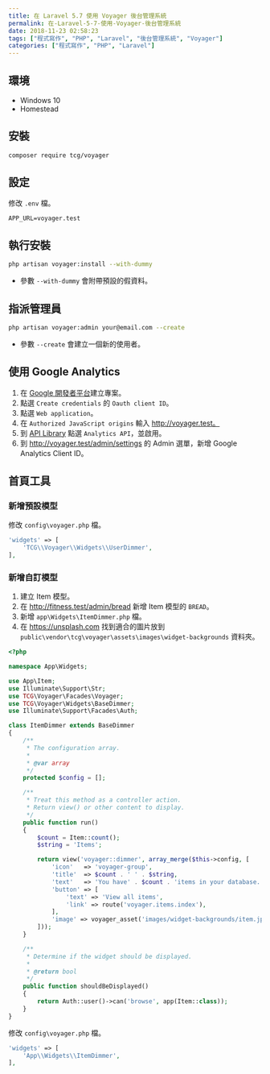 ```yaml
---
title: 在 Laravel 5.7 使用 Voyager 後台管理系統
permalink: 在-Laravel-5-7-使用-Voyager-後台管理系統
date: 2018-11-23 02:58:23
tags: ["程式寫作", "PHP", "Laravel", "後台管理系統", "Voyager"]
categories: ["程式寫作", "PHP", "Laravel"]
---
```


## 環境

- Windows 10
- Homestead

## 安裝

```BASH
composer require tcg/voyager
```

## 設定

修改 `.env` 檔。

```ENV
APP_URL=voyager.test
```

## 執行安裝

```BASH
php artisan voyager:install --with-dummy
```

- 參數 `--with-dummy` 會附帶預設的假資料。

## 指派管理員

```BASH
php artisan voyager:admin your@email.com --create
```

- 參數 `--create` 會建立一個新的使用者。

## 使用 Google Analytics

1. 在 [Google 開發者平台](https://console.developers.google.com/)建立專案。
2. 點選 `Create credentials` 的 `Oauth client ID`。
3. 點選 `Web application`。
4. 在 `Authorized JavaScript origins` 輸入 http://voyager.test。
5. 到 [API Library](https://console.developers.google.com/apis/library) 點選 `Analytics API`，並啟用。
6. 到 http://voyager.test/admin/settings 的 Admin 選單，新增 Google Analytics Client ID。

## 首頁工具

### 新增預設模型

修改 `config\voyager.php` 檔。

```PHP
'widgets' => [
    'TCG\\Voyager\\Widgets\\UserDimmer',
],
```

### 新增自訂模型

1. 建立 Item 模型。
2. 在 http://fitness.test/admin/bread 新增 Item 模型的 `BREAD`。
3. 新增 `app\Widgets\ItemDimmer.php` 檔。
4. 在 https://unsplash.com 找到適合的圖片放到 `public\vendor\tcg\voyager\assets\images\widget-backgrounds` 資料夾。

```PHP
<?php

namespace App\Widgets;

use App\Item;
use Illuminate\Support\Str;
use TCG\Voyager\Facades\Voyager;
use TCG\Voyager\Widgets\BaseDimmer;
use Illuminate\Support\Facades\Auth;

class ItemDimmer extends BaseDimmer
{
    /**
     * The configuration array.
     *
     * @var array
     */
    protected $config = [];

    /**
     * Treat this method as a controller action.
     * Return view() or other content to display.
     */
    public function run()
    {
        $count = Item::count();
        $string = 'Items';

        return view('voyager::dimmer', array_merge($this->config, [
            'icon'   => 'voyager-group',
            'title'  => $count . ' ' . $string,
            'text'   => 'You have' . $count . 'items in your database. Click on button below to view all items.',
            'button' => [
                'text' => 'View all items',
                'link' => route('voyager.items.index'),
            ],
            'image' => voyager_asset('images/widget-backgrounds/item.jpg'),
        ]));
    }

    /**
     * Determine if the widget should be displayed.
     *
     * @return bool
     */
    public function shouldBeDisplayed()
    {
        return Auth::user()->can('browse', app(Item::class));
    }
}
```

修改 `config\voyager.php` 檔。

```PHP
'widgets' => [
    'App\\Widgets\\ItemDimmer',
],
```
